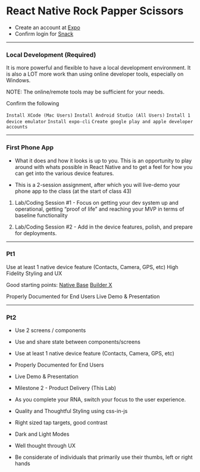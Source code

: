 # React Native Rock Papper Scissors


- Create an account at [Expo](https://expo.io)
- Confirm login for [Snack](https://snack.expo.io)

---

### Local Development (Required)

It is more powerful and flexible to have a local development environment. It is also a LOT more work than using online developer tools, especially on Windows.

NOTE: The online/remote tools may be sufficient for your needs.

Confirm the following

`Install XCode (Mac Users)`
`Install Android Studio (All Users)`
`Install 1 device emulator`
`Install expo-cli`
`Create google play and apple developer accounts`

---

### First Phone App

- What it does and how it looks is up to you. This is an opportunity to play around with whats possible in React Native and to get a feel for how you can get into the various device features.

- This is a 2-session assignment, after which you will live-demo your phone app to the class (at the start of class 43)

1. Lab/Coding Session #1 - Focus on getting your dev system up and operational, getting “proof of life” and reaching your MVP in terms of baseline functionality

2. Lab/Coding Session #2 - Add in the device features, polish, and prepare for deployments.

---

### Pt1

Use at least 1 native device feature (Contacts, Camera, GPS, etc)
High Fidelity Styling and UX

Good starting points:
[Native Base](https://nativebase.io/)
[Builder X](https://builderx.io/)

Properly Documented for End Users
Live Demo & Presentation

---

### Pt2

- Use 2 screens / components
- Use and share state between components/screens
- Use at least 1 native device feature (Contacts, Camera, GPS, etc)
- Properly Documented for End Users
- Live Demo & Presentation
- Milestone 2 - Product Delivery (This Lab)
- As you complete your RNA, switch your focus to the user experience.

- Quality and Thoughtful Styling using css-in-js
- Right sized tap targets, good contrast
- Dark and Light Modes
- Well thought through UX
- Be considerate of individuals that primarily use their thumbs, left or right hands
